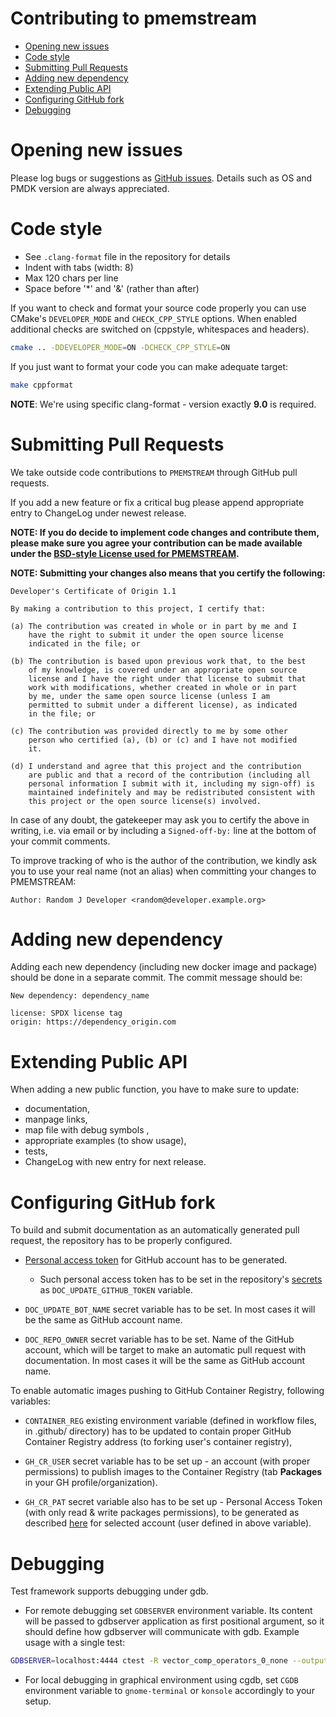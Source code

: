# Contributing to pmemstream

- [Opening new issues](#opening-new-issues)
- [Code style](#code-style)
- [Submitting Pull Requests](#submitting-pull-requests)
- [Adding new dependency](#adding-new-dependency)
- [Extending Public API](#extending-public-api)
- [Configuring GitHub fork](#configuring-github-fork)
- [Debugging](#debugging)

# Opening new issues

Please log bugs or suggestions as [GitHub issues](https://github.com/pmem/pmemstream/issues).
Details such as OS and PMDK version are always appreciated.

# Code style

* See `.clang-format` file in the repository for details
* Indent with tabs (width: 8)
* Max 120 chars per line
* Space before '*' and '&' (rather than after)

If you want to check and format your source code properly you can use CMake's `DEVELOPER_MODE`
and `CHECK_CPP_STYLE` options. When enabled additional checks are switched on
(cppstyle, whitespaces and headers).

```sh
cmake .. -DDEVELOPER_MODE=ON -DCHECK_CPP_STYLE=ON
```

If you just want to format your code you can make adequate target:
```sh
make cppformat
```

**NOTE**: We're using specific clang-format - version exactly **9.0** is required.


# Submitting Pull Requests

We take outside code contributions to `PMEMSTREAM` through GitHub pull requests.

If you add a new feature or fix a critical bug please append
appropriate entry to ChangeLog under newest release.

**NOTE: If you do decide to implement code changes and contribute them,
please make sure you agree your contribution can be made available under the
[BSD-style License used for PMEMSTREAM](LICENSE).**

**NOTE: Submitting your changes also means that you certify the following:**

```
Developer's Certificate of Origin 1.1

By making a contribution to this project, I certify that:

(a) The contribution was created in whole or in part by me and I
    have the right to submit it under the open source license
    indicated in the file; or

(b) The contribution is based upon previous work that, to the best
    of my knowledge, is covered under an appropriate open source
    license and I have the right under that license to submit that
    work with modifications, whether created in whole or in part
    by me, under the same open source license (unless I am
    permitted to submit under a different license), as indicated
    in the file; or

(c) The contribution was provided directly to me by some other
    person who certified (a), (b) or (c) and I have not modified
    it.

(d) I understand and agree that this project and the contribution
    are public and that a record of the contribution (including all
    personal information I submit with it, including my sign-off) is
    maintained indefinitely and may be redistributed consistent with
    this project or the open source license(s) involved.
```

In case of any doubt, the gatekeeper may ask you to certify the above in writing,
i.e. via email or by including a `Signed-off-by:` line at the bottom
of your commit comments.

To improve tracking of who is the author of the contribution, we kindly ask you
to use your real name (not an alias) when committing your changes to PMEMSTREAM:
```
Author: Random J Developer <random@developer.example.org>
```

# Adding new dependency

Adding each new dependency (including new docker image and package) should be done in
a separate commit. The commit message should be:

```
New dependency: dependency_name

license: SPDX license tag
origin: https://dependency_origin.com
```

# Extending Public API

When adding a new public function, you have to make sure to update:
- documentation,
- manpage links,
- map file with debug symbols ,
- appropriate examples (to show usage),
- tests,
- ChangeLog with new entry for next release.

# Configuring GitHub fork

To build and submit documentation as an automatically generated pull request,
the repository has to be properly configured.

* [Personal access token](https://docs.github.com/en/github/authenticating-to-github/creating-a-personal-access-token) for GitHub account has to be generated.
  * Such personal access token has to be set in the repository's
  [secrets](https://docs.github.com/en/actions/configuring-and-managing-workflows/creating-and-storing-encrypted-secrets)
  as `DOC_UPDATE_GITHUB_TOKEN` variable.

* `DOC_UPDATE_BOT_NAME` secret variable has to be set. In most cases it will be
  the same as GitHub account name.

* `DOC_REPO_OWNER` secret variable has to be set. Name of the GitHub account,
  which will be target to make an automatic pull request with documentation.
  In most cases it will be the same as GitHub account name.

To enable automatic images pushing to GitHub Container Registry, following variables:

* `CONTAINER_REG` existing environment variable (defined in workflow files, in .github/ directory)
  has to be updated to contain proper GitHub Container Registry address (to forking user's container registry),

* `GH_CR_USER` secret variable has to be set up - an account (with proper permissions) to publish
  images to the Container Registry (tab **Packages** in your GH profile/organization).

* `GH_CR_PAT` secret variable also has to be set up - Personal Access Token
  (with only read & write packages permissions), to be generated as described
  [here](https://docs.github.com/en/free-pro-team@latest/github/authenticating-to-github/creating-a-personal-access-token#creating-a-token)
  for selected account (user defined in above variable).

# Debugging

Test framework supports debugging under gdb.

* For remote debugging set `GDBSERVER` environment variable. Its content will be passed to gdbserver
application as first positional argument, so it should define how gdbserver will communicate with gdb.
Example usage with a single test:

```sh
GDBSERVER=localhost:4444 ctest -R vector_comp_operators_0_none --output-on-failure
```

* For local debugging in graphical environment using cgdb, set `CGDB` environment variable to `gnome-terminal` or `konsole` accordingly to your setup.
